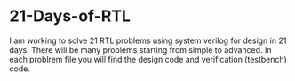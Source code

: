 # 21-Days-of-RTL
I am working to solve 21 RTL problems using system verilog for design in 21 days.
There will be many problems starting from simple to advanced.
In each problrem file you will find the design code and verification (testbench) code.
